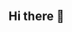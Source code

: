 ## Hi there 👋

<!--
**MaryVII/maryvii** is a ✨ _special_ ✨ repository because its `README.md` (this file) appears on your GitHub profile.

Here are some ideas to get you started:

• 🌸 Hi, my name is Maryam Abdul Halim
• 📊 I am interested in anything related to data
• 🧠 I am currently learning deep learning
• 💼 Reach me at <a href="https://www.linkedin.com/in/maryamabdhalim/">LinkedIn</a>
